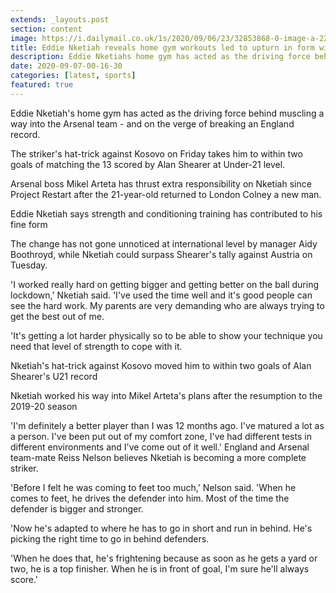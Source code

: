 ```yaml
---
extends: _layouts.post
section: content
image: https://i.dailymail.co.uk/1s/2020/09/06/23/32853868-0-image-a-22_1599433143172.jpg 
title: Eddie Nketiah reveals home gym workouts led to upturn in form with Arsenal and England Under-21s  
description: Eddie Nketiahs home gym has acted as the driving force behind muscling a way into the Arsenal team - and on the verge of breaking an England record. 
date: 2020-09-07-00-16-30 
categories: [latest, sports] 
featured: true 
--- 
```

Eddie Nketiah's home gym has acted as the driving force behind muscling a way into the Arsenal team - and on the verge of breaking an England record.

The striker's hat-trick against Kosovo on Friday takes him to within two goals of matching the 13 scored by Alan Shearer at Under-21 level.

Arsenal boss Mikel Arteta has thrust extra responsibility on Nketiah since Project Restart after the 21-year-old returned to London Colney a new man.

Eddie Nketiah says strength and conditioning training has contributed to his fine form 

The change has not gone unnoticed at international level by manager Aidy Boothroyd, while Nketiah could surpass Shearer's tally against Austria on Tuesday.

'I worked really hard on getting bigger and getting better on the ball during lockdown,' Nketiah said. 'I've used the time well and it's good people can see the hard work. My parents are very demanding who are always trying to get the best out of me.

'It's getting a lot harder physically so to be able to show your technique you need that level of strength to cope with it.

Nketiah's hat-trick against Kosovo moved him to within two goals of Alan Shearer's U21 record

Nketiah worked his way into Mikel Arteta's plans after the resumption to the 2019-20 season

'I'm definitely a better player than I was 12 months ago. I've matured a lot as a person. I've been put out of my comfort zone, I've had different tests in different environments and I've come out of it well.' England and Arsenal team-mate Reiss Nelson believes Nketiah is becoming a more complete striker.

'Before I felt he was coming to feet too much,' Nelson said. 'When he comes to feet, he drives the defender into him. Most of the time the defender is bigger and stronger.

'Now he's adapted to where he has to go in short and run in behind. He's picking the right time to go in behind defenders.

'When he does that, he's frightening because as soon as he gets a yard or two, he is a top finisher. When he is in front of goal, I'm sure he'll always score.'

